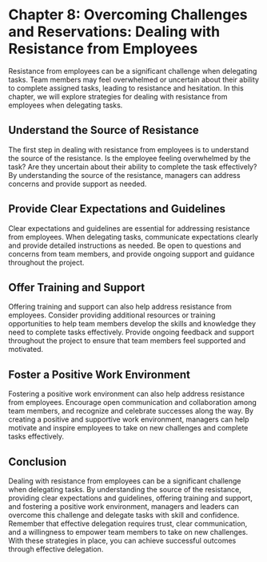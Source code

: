 Chapter 8: Overcoming Challenges and Reservations: Dealing with Resistance from Employees
=========================================================================================

Resistance from employees can be a significant challenge when delegating tasks. Team members may feel overwhelmed or uncertain about their ability to complete assigned tasks, leading to resistance and hesitation. In this chapter, we will explore strategies for dealing with resistance from employees when delegating tasks.

Understand the Source of Resistance
-----------------------------------

The first step in dealing with resistance from employees is to understand the source of the resistance. Is the employee feeling overwhelmed by the task? Are they uncertain about their ability to complete the task effectively? By understanding the source of the resistance, managers can address concerns and provide support as needed.

Provide Clear Expectations and Guidelines
-----------------------------------------

Clear expectations and guidelines are essential for addressing resistance from employees. When delegating tasks, communicate expectations clearly and provide detailed instructions as needed. Be open to questions and concerns from team members, and provide ongoing support and guidance throughout the project.

Offer Training and Support
--------------------------

Offering training and support can also help address resistance from employees. Consider providing additional resources or training opportunities to help team members develop the skills and knowledge they need to complete tasks effectively. Provide ongoing feedback and support throughout the project to ensure that team members feel supported and motivated.

Foster a Positive Work Environment
----------------------------------

Fostering a positive work environment can also help address resistance from employees. Encourage open communication and collaboration among team members, and recognize and celebrate successes along the way. By creating a positive and supportive work environment, managers can help motivate and inspire employees to take on new challenges and complete tasks effectively.

Conclusion
----------

Dealing with resistance from employees can be a significant challenge when delegating tasks. By understanding the source of the resistance, providing clear expectations and guidelines, offering training and support, and fostering a positive work environment, managers and leaders can overcome this challenge and delegate tasks with skill and confidence. Remember that effective delegation requires trust, clear communication, and a willingness to empower team members to take on new challenges. With these strategies in place, you can achieve successful outcomes through effective delegation.
